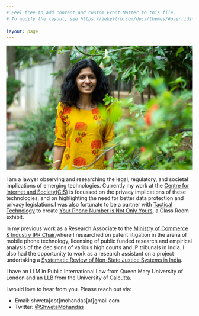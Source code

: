 ```yaml
---
# Feel free to add content and custom Front Matter to this file.
# To modify the layout, see https://jekyllrb.com/docs/themes/#overriding-theme-defaults

layout: page
---
```

![Home Image](/assets/img/home.png)

I am a lawyer observing and researching the legal, regulatory, and societal implications of emerging technologies. Currently my work at the [Centre for Internet and Society(CIS)](https://cis-india.org/) is focussed on the privacy implications of these technologies, and on highlighting the need for better data protection and privacy legislations.I was also fortunate to be a partner with [Tactical Technology](https://tacticaltech.org/) to create [Your Phone Number is Not Only Yours](https://www.theglassroom.org/en/exhibits/your-phone-number-is-not-only-yours/), a Glass Room exhibit.

In my previous work as a Research Associate to the  [Ministry of Commerce & Industry IPR Chair](https://drive.google.com/file/d/0B5KtCeD3RgKhcTl1T2FpMW1Cc0k/view?resourcekey=0-JS6FfiJ8zUkT02e1xv5D4w),where I researched on patent litigation in the arena of mobile phone technology, licensing of public funded research and empirical analysis of the decisions of various high courts and IP tribunals in India. I also had the opportunity to work as a research assistant on a  project undertaking a [Systematic Review of Non-State Justice Systems in India](https://assets.publishing.service.gov.uk/media/5b0fe39d40f0b634c24e6190/NSJ-Final-Sept04_report.pdf).

I have an LLM in Public International Law from Queen Mary University of London and an  LLB from the University of Calcutta.

I would love to hear from you. Please reach out via:
- Email: shweta[dot]mohandas[at]gmail.com
- Twitter: [@ShwetaMohandas](https://twitter.com/ShwetaMohandas)
